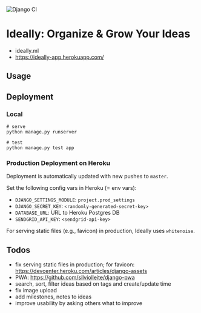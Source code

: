 ![Django CI](https://github.com/stefanbschneider/ideally/workflows/Django%20CI/badge.svg)

# Ideally: Organize & Grow Your Ideas

* ideally.ml
* https://ideally-app.herokuapp.com/

## Usage



## Deployment

### Local

```
# serve
python manage.py runserver

# test
python manage.py test app
```

### Production Deployment on Heroku

Deployment is automatically updated with new pushes to `master`.

Set the following config vars in Heroku (= env vars):

* `DJANGO_SETTINGS_MODULE`: `project.prod_settings`
* `DJANGO_SECRET_KEY`: `<randomly-generated-secret-key>`
* `DATABASE_URL`: URL to Heroku Postgres DB
* `SENDGRID_API_KEY`: `<sendgrid-api-key>`

For serving static files (e.g., favicon) in production, Ideally uses `whitenoise`.

## Todos

* fix serving static files in production; for favicon: https://devcenter.heroku.com/articles/django-assets
* PWA: https://github.com/silviolleite/django-pwa
* search, sort, filter ideas based on tags and create/update time
* fix image upload
* add milestones, notes to ideas
* improve usability by asking others what to improve

